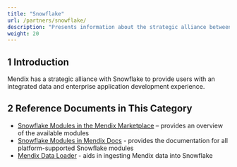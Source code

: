 ```yaml
---
title: "Snowflake"
url: /partners/snowflake/
description: "Presents information about the strategic alliance between Mendix and Snowflake."
weight: 20
---
```


## 1 Introduction

Mendix has a strategic alliance with Snowflake to provide users with an integrated data and enterprise application development experience. 

## 2 Reference Documents in This Category

* [Snowflake Modules in the Mendix Marketplace](https://marketplace.mendix.com/link/category/226) – provides an overview of the available modules
* [Snowflake Modules in Mendix Docs](/appstore/snowflake-modules/) - provides the documentation for all platform-supported Snowflake modules
* [Mendix Data Loader](https://app.snowflake.com/marketplace/listing/GZTDZHHIDJ/mendix-data-loader) - aids in ingesting Mendix data into Snowflake
